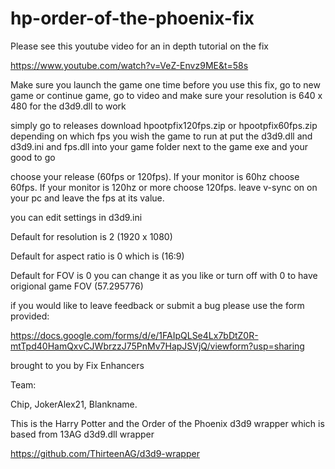 # hp-order-of-the-phoenix-fix

Please see this youtube video for an in depth tutorial on the fix                                                                              

https://www.youtube.com/watch?v=VeZ-Envz9ME&t=58s

Make sure you launch the game one time before you use this fix, go to new game or continue game, go to video and make sure your resolution is 640 x 480 for the d3d9.dll to work 

simply go to releases download hpootpfix120fps.zip or hpootpfix60fps.zip depending on which fps you wish the game to run at put the d3d9.dll and d3d9.ini and fps.dll into your game folder next to the game exe and your good to go 

choose your release (60fps or 120fps). If your monitor is 60hz choose 60fps. If your monitor is 120hz or more choose 120fps. leave v-sync on on your pc and leave the fps at its value.

you can edit settings in d3d9.ini 

Default for resolution is 2 (1920 x 1080) 

Default for aspect ratio is 0 which is (16:9)

Default for FOV is 0 you can change it as you like or turn off with 0 to have origional game FOV (57.295776)

if you would like to leave feedback or submit a bug please use the form provided: 

https://docs.google.com/forms/d/e/1FAIpQLSe4Lx7bDtZ0R-mtTpd40HamQxvCJWbrzzJ75PnMv7HapJSVjQ/viewform?usp=sharing

brought to you by Fix Enhancers 

Team: 

Chip, JokerAlex21, Blankname.

This is the Harry Potter and the Order of the Phoenix d3d9 wrapper which is based from 13AG d3d9.dll wrapper

https://github.com/ThirteenAG/d3d9-wrapper
